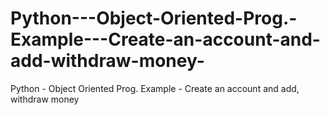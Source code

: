 # Python---Object-Oriented-Prog.-Example---Create-an-account-and-add-withdraw-money-
Python - Object Oriented Prog. Example - Create an account and add, withdraw money 
